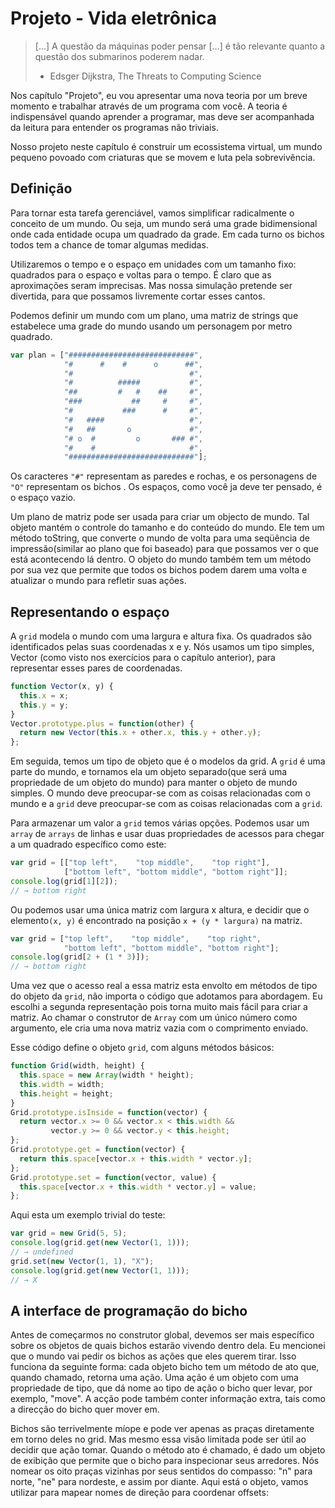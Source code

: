# Projeto - Vida eletrônica

> [...] A questão da máquinas poder pensar [...] é tão relevante quanto a questão dos submarinos poderem nadar.
>
> - Edsger Dijkstra, The Threats to Computing Science

Nos capítulo "Projeto", eu vou apresentar uma nova teoria por um breve momento e trabalhar através de um programa com você. A teoria é indispensável quando aprender a programar, mas deve ser acompanhada da leitura para entender os programas não triviais.

Nosso projeto neste capítulo é construir um ecossistema virtual, um mundo pequeno povoado com criaturas que se movem e luta pela sobrevivência.

## Definição

Para tornar esta tarefa gerenciável, vamos simplificar radicalmente o conceito de um mundo. Ou seja, um mundo será uma grade bidimensional onde cada entidade ocupa um quadrado da grade. Em cada turno os bichos todos tem a chance de tomar algumas medidas.

Utilizaremos o tempo e o espaço em unidades com um tamanho fixo: quadrados para o espaço e voltas para o tempo. É claro que as aproximações seram imprecisas. Mas nossa simulação pretende ser divertida, para que possamos livremente cortar esses cantos.

Podemos definir um mundo com um plano, uma matriz de strings que estabelece uma grade do mundo usando um personagem por metro quadrado.

```js
var plan = ["############################",
            "#      #    #      o      ##",
            "#                          #",
            "#          #####           #",
            "##         #   #    ##     #",
            "###           ##     #     #",
            "#           ###      #     #",
            "#   ####                   #",
            "#   ##       o             #",
            "# o  #         o       ### #",
            "#    #                     #",
            "############################"];
```

Os caracteres `"#"` representam as paredes e rochas, e os personagens de `"O"` representam os bichos . Os espaços, como você ja deve ter pensado, é o espaço vazio.

Um plano de matriz pode ser usada para criar um objecto de mundo. Tal objeto mantém o controle do tamanho e do conteúdo do mundo. Ele tem um método toString, que converte o mundo de volta para uma seqüência de impressão(similar ao plano que foi baseado) para que possamos ver o que está acontecendo lá dentro. O objeto do mundo também tem um método por sua vez que permite que todos os bichos podem darem uma volta e atualizar o mundo para refletir suas ações.

## Representando o espaço

A `grid` modela o mundo com uma largura e altura fixa. Os quadrados são identificados pelas suas coordenadas x e y. Nós usamos um tipo simples, Vector (como visto nos exercícios para o capítulo anterior), para representar esses pares de coordenadas.

```js
function Vector(x, y) {
  this.x = x;
  this.y = y;
}
Vector.prototype.plus = function(other) {
  return new Vector(this.x + other.x, this.y + other.y);
};
```

Em seguida, temos um tipo de objeto que é o modelos da grid. A `grid` é uma parte do mundo, e tornamos ela um objeto separado(que será uma propriedade de um objeto do mundo) para manter o objeto de mundo simples. O mundo deve preocupar-se com as coisas relacionadas com o mundo e a `grid` deve preocupar-se com as coisas relacionadas com a `grid`.

Para armazenar um valor a `grid` temos várias opções. Podemos usar um `array` de `arrays` de linhas e usar duas propriedades de acessos para chegar a um quadrado específico como este:

```js
var grid = [["top left",    "top middle",    "top right"],
            ["bottom left", "bottom middle", "bottom right"]];
console.log(grid[1][2]);
// → bottom right
```

Ou podemos usar uma única matriz com largura x altura, e decidir que o elemento`(x, y)` é encontrado na posição `x + (y * largura)` na matriz.

```js
var grid = ["top left",    "top middle",    "top right",
            "bottom left", "bottom middle", "bottom right"];
console.log(grid[2 + (1 * 3)]);
// → bottom right
```

Uma vez que o acesso real a essa matriz esta envolto em métodos de tipo do objeto da `grid`, não importa o código que adotamos para abordagem. Eu escolhi a segunda representação pois torna muito mais fácil para criar a matriz. Ao chamar o construtor de `Array` com um único número como argumento, ele cria uma nova matriz vazia com o comprimento enviado.

Esse código define o objeto `grid`, com alguns métodos básicos:

```js
function Grid(width, height) {
  this.space = new Array(width * height);
  this.width = width;
  this.height = height;
}
Grid.prototype.isInside = function(vector) {
  return vector.x >= 0 && vector.x < this.width &&
         vector.y >= 0 && vector.y < this.height;
};
Grid.prototype.get = function(vector) {
  return this.space[vector.x + this.width * vector.y];
};
Grid.prototype.set = function(vector, value) {
  this.space[vector.x + this.width * vector.y] = value;
};
```

Aqui esta um exemplo trivial do teste:

```js
var grid = new Grid(5, 5);
console.log(grid.get(new Vector(1, 1)));
// → undefined
grid.set(new Vector(1, 1), "X");
console.log(grid.get(new Vector(1, 1)));
// → X
```

## A interface de programação do bicho

Antes de começarmos no construtor global, devemos ser mais específico sobre os objetos de quais bichos estarão vivendo dentro dela. Eu mencionei que o mundo vai pedir os bichos as ações que eles querem tirar. Isso funciona da seguinte forma: cada objeto bicho tem um método de ato que, quando chamado, retorna uma ação. Uma ação é um objeto com uma propriedade de tipo, que dá nome ao tipo de ação o bicho quer levar, por exemplo, "move". A acção pode também conter informação extra, tais como a direcção do bicho quer mover em.

Bichos são terrivelmente míope e pode ver apenas as praças diretamente em torno deles no grid. Mas mesmo essa visão limitada pode ser útil ao decidir que ação tomar. Quando o método ato é chamado, é dado um objeto de exibição que permite que o bicho para inspecionar seus arredores. Nós nomear os oito praças vizinhas por seus sentidos do compasso: "n" para norte, "ne" para nordeste, e assim por diante. Aqui está o objeto, vamos utilizar para mapear nomes de direção para coordenar offsets: